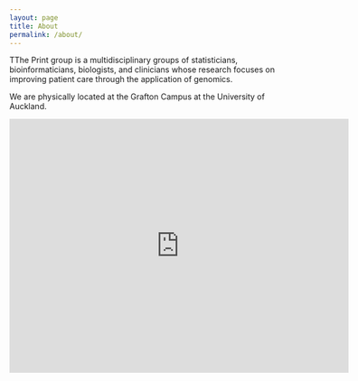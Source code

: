 ```yaml
---
layout: page
title: About
permalink: /about/
---
```


TThe Print group is a multidisciplinary groups of statisticians, bioinformaticians,  biologists, and clinicians whose research focuses on improving patient care through the application of genomics. 

We are physically located at the Grafton Campus at the University of Auckland.  
<iframe src="https://www.google.com/maps/embed?pb=!1m18!1m12!1m3!1d3267.0131267024244!2d174.76892869741565!3d-36.86131249469881!2m3!1f0!2f0!3f0!3m2!1i1024!2i768!4f13.1!3m3!1m2!1s0x6d0d47de3dd4d6ef%3A0x440c0955cbfcb84e!2sUniversity+of+Auckland+Grafton+Campus!5e1!3m2!1sen!2snz!4v1553562882077" width="600" height="450" frameborder="0" style="border:0" allowfullscreen></iframe>


[University of Auckland]: https://www.auckland.ac.nz/

